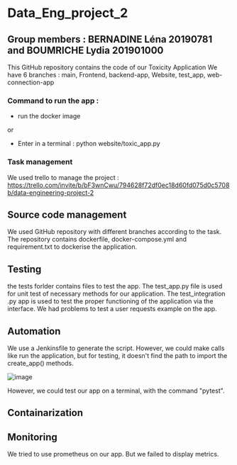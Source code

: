 # Data_Eng_project_2

## Group members : BERNADINE Léna 20190781 and BOUMRICHE Lydia 201901000

This GitHub repository contains the code of our Toxicity Application
We have 6 branches : main, Frontend, backend-app, Website, test_app, web-connection-app 

### Command to run the app :
- run the docker image

or

- Enter in a terminal : python website/toxic_app.py


### Task management 

We used trello to manage the project : https://trello.com/invite/b/bF3wnCwu/794628f72df0ec18d60fd075d0c5708b/data-engineering-project-2

## Source code management 

We used GitHub repository with different branches according to the task.
The repository contains dockerfile, docker-compose.yml and requirement.txt to dockerise the application. 

## Testing
the tests forlder contains files to test the app. 
The test_app.py file is used for unit test of necessary methods for our application. 
The test_integration .py app is used to test the proper functioning of the application via the interface.
We had problems to test a user requests example on the app. 

## Automation 
We use a Jenkinsfile to generate the script. However, we could make calls like run the application, but for testing, it doesn't find the path to import the create_app() methods.

![image](https://user-images.githubusercontent.com/71543467/156934833-bbc0b7ec-d3b9-46ef-845d-1a602046da50.png)

However, we could test our app on a terminal, with the command "pytest".


## Containarization

## Monitoring

We tried to use prometheus on our app. 
But we failed to display metrics.
